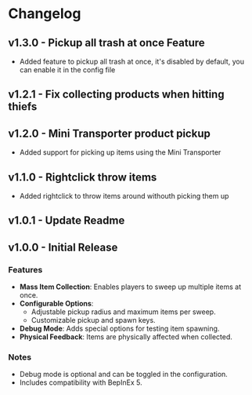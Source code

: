 # Changelog

## v1.3.0 - Pickup all trash at once Feature

- Added feature to pickup all trash at once, it's disabled by default, you can enable it in the config file

## v1.2.1 - Fix collecting products when hitting thiefs

## v1.2.0 - Mini Transporter product pickup

- Added support for picking up items using the Mini Transporter

## v1.1.0 - Rightclick throw items

- Added rightclick to throw items around withouth picking them up

## v1.0.1 - Update Readme

## v1.0.0 - Initial Release

### Features

- **Mass Item Collection**: Enables players to sweep up multiple items at once.
- **Configurable Options**:
  - Adjustable pickup radius and maximum items per sweep.
  - Customizable pickup and spawn keys.
- **Debug Mode**: Adds special options for testing item spawning.
- **Physical Feedback**: Items are physically affected when collected.

### Notes

- Debug mode is optional and can be toggled in the configuration.
- Includes compatibility with BepInEx 5.
